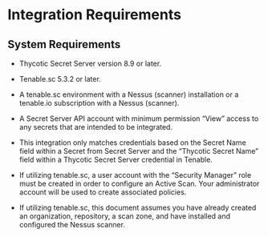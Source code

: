 [title]: # (Requirements)
[tags]: # (requirements)
[priority]: # (1)
# Integration Requirements

## System Requirements

* Thycotic Secret Server version 8.9 or later.

* Tenable.sc 5.3.2 or later.

* A tenable.sc environment with a Nessus (scanner) installation or a tenable.io subscription with a Nessus (scanner).

* A Secret Server API account with minimum permission “View” access to any secrets that are intended to be integrated.

* This integration only matches credentials based on the Secret Name field within a Secret from Secret Server and the “Thycotic Secret
Name” field within a Thycotic Secret Server credential in Tenable.

* If utilizing tenable.sc, a user account with the “Security Manager” role must be created in order to configure an Active Scan. Your administrator account will be used to create associated policies.

* If utilizing tenable.sc, this document assumes you have already created an organization, repository, a scan zone, and have installed and configured the Nessus scanner.
